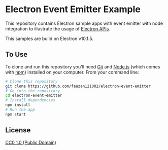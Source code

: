 # Electron Event Emitter Example

This repository contains Electron sample apps with event emitter with node integration to illustrate the usage of [Electron APIs](https://github.com/electron/electron/tree/master/docs).

This samples are build on Electron v10.1.5.

## To Use

To clone and run this repository you'll need [Git](https://git-scm.com) and [Node.js](https://nodejs.org/en/download/) (which comes with [npm](http://npmjs.com)) installed on your computer. From your command line:

```bash
# Clone this repository
git clone https://github.com/fauzan121002/electron-event-emitter
# Go into the repository
cd electron-event-emitter
# Install dependencies
npm install
# Run the app
npm start
```

## License

[CC0 1.0 (Public Domain)](LICENSE.md)
